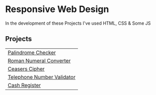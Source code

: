 # Responsive Web Design

In the development of these Projects I've used HTML, CSS & Some JS

## Projects

|                                                               |
| ------------------------------------------------------------- |
| [Palindrome Checker](./Palindrome-Checker.js)                 |
| [Roman Numeral Converter](./Roman-Numeral-Converter.js)       |
| [Ceasers Cipher](./Ceasers-Cipher.js)                         |
| [Telephone Number Validator](./Telephone-Number-Validator.js) |
| [Cash Register](./Cash-Register.js)                           |
